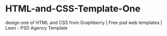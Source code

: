 # HTML-and-CSS-Template-One
design one of HTML and CSS from Graphberry | Free psd web templates | Leon - PSD Agency Template

